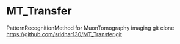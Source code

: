 # MT_Transfer
PatternRecognitionMethod for MuonTomography imaging
git clone https://github.com/sridhar130/MT_Transfer.git
